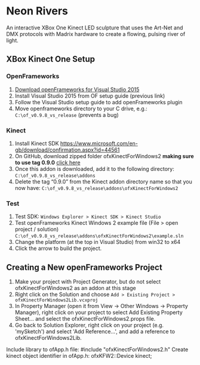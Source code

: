# Neon Rivers

An interactive XBox One Kinect LED sculpture that uses the Art-Net and DMX protocols with Madrix hardware to create a flowing, pulsing river of light.

## XBox Kinect One Setup

### OpenFrameworks
1. [Download openFrameworks for Visual Studio 2015](http://openframeworks.cc/download/)
2. Install Visual Studio 2015 from OF setup guide (previous link)
3. Follow the Visual Studio setup guide to add openFrameworks plugin
4. Move openframeworks directory  to your C drive, e.g.: ``C:\of_v0.9.8_vs_release`` (prevents a bug)

### Kinect
1. Install Kinect SDK https://www.microsoft.com/en-gb/download/confirmation.aspx?id=44561
2. On GitHub, download zipped folder ofxKinectForWindows2 **making sure to use tag 0.9.0** [click here](https://github.com/elliotwoods/ofxKinectForWindows2/tree/0.9.0)
3. Once this addon is downloaded, add it to the following directory: ``C:\of_v0.9.8_vs_release\addons``
4. Delete the tag “0.9.0” from the Kinect addon directory name so that you now have: ``C:\of_v0.9.8_vs_release\addons\ofxKinectForWindows2``

### Test
1. Test SDK: ``Windows Explorer > Kinect SDK > Kinect Studio``
2. Test openFrameworks Kinect Windows 2 example file (File > open project / solution) ``C:\of_v0.9.8_vs_release\addons\ofxKinectForWindows2\example.sln``
3. Change the platform (at the top in Visual Studio) from win32 to x64
4. Click the arrow to build the project.


## Creating a New openFrameworks Project
1. Make your project with Project Generator, but do not select ofxKinectForWindows2 as an addon at this stage
2. Right click on the Solution and choose ``Add > Existing Project > ofxKinectForWindows2Lib.vcxproj``
3. In Property Manager (open it from View -> Other Windows -> Property Manager), right click on your project to select
Add Existing Property Sheet... and select the ofxKinectForWindows2.props file.
4. Go back to Solution Explorer, right click on your project (e.g. 'mySketch') and select 'Add Reference...', and add a reference to ofxKinectForWindows2Lib.

Include library to ofApp.h file:
#include "ofxKinectForWindows2.h"
Create kinect object identifier in ofApp.h:
ofxKFW2::Device kinect;
